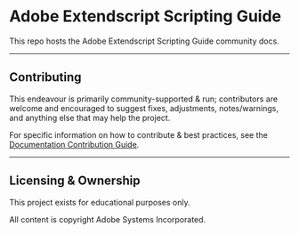 # Adobe Extendscript Scripting Guide

This repo hosts the Adobe Extendscript Scripting Guide community docs.

---

## Contributing

This endeavour is primarily community-supported & run; contributors are welcome and encouraged to suggest fixes, adjustments, notes/warnings, and anything else that may help the project.

For specific information on how to contribute & best practices, see the [Documentation Contribution Guide](https://docsforadobe.dev/contributing/contribution-guide/).

---

## Licensing & Ownership

This project exists for educational purposes only.

All content is copyright Adobe Systems Incorporated.
